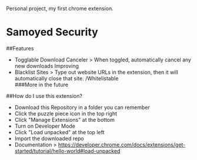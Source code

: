 Personal project, my first chrome extension.

#               Samoyed Security

##Features
- Togglable Download Canceler > When toggled, automatically cancel any new downloads
  Improving
- Blacklist Sites > Type out website URLs in the extension, then it will automatically close that site. /Whitelistable\
  ###More in the future

##How do I use this extension?
- Download this Repository in a folder you can remember
- Click the puzzle piece icon in the top right
- Click "Manage Extensions" at the bottom
- Turn on Developer Mode
- Click "Load unpacked" at the top left
- Import the downloaded repo
- Documentation > https://developer.chrome.com/docs/extensions/get-started/tutorial/hello-world#load-unpacked
